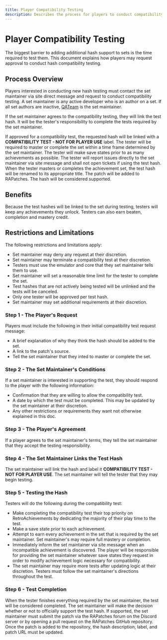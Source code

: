 ```yaml
---
title: Player Compatibility Testing
description: Describes the process for players to conduct compatibility testing for additional hashes to primary achievement sets on RetroAchievements.
---
```


# Player Compatibility Testing
The biggest barrier to adding additional hash support to sets is the time required to test them. This document explains how players may request approval to conduct hash compatibility testing.

## Process Overview
Players interested in conducting new hash testing must contact the set maintainer via site direct message and request to conduct compatibility testing. A set maintainer is any active developer who is an author on a set. If all set authors are inactive, [QATeam](https://retroachievements.org/user/QATeam) is the set maintainer.

If the set maintainer agrees to the compatibility testing, they will link the test hash. It will be the tester's responsibility to complete the tests required by the set maintainer.

If approved for a compatibility test, the requested hash will be linked with a **COMPATIBILITY TEST - NOT FOR PLAYER USE** label. The tester will be required to master or complete the set within a time frame determined by the set maintainer. The tester will make save states prior to as many achievements as possible. The tester will report issues directly to the set maintainer via site message and shall not open tickets if using the test hash. When the tester masters or completes the achievement set, the test hash will be renamed to its appropriate title. The patch will be added to RAPatches. The hash will be considered supported.

## Benefits
Because the test hashes will be linked to the set during testing, testers will keep any achievements they unlock. Testers can also earn beaten, completion and mastery credit.

## Restrictions and Limitations
The following restrictions and limitations apply:

- Set maintainer may deny any request at their discretion.
- Set maintainer may terminate a compatibility test at their discretion.
- Testers must use the emulator and core that they set maintainer tells them to use.
- Set maintainer will set a reasonable time limit for the tester to complete the set.
- Test hashes that are not actively being tested will be unlinked and the tests will be canceled.
- Only one tester will be approved per test hash.
- Set maintainer may set additional requirements at their discretion.

### Step 1 - The Player's Request
Players must include the following in their initial compatibility test request message:

- A brief explanation of why they think the hash should be added to the set.
- A link to the patch's source.
- Tell the set maintainer that they inted to master or complete the set.

### Step 2 - The Set Maintainer's Conditions
If a set maintainer is interested in supporting the test, they should respond to the player with the following information:
 
- Confirmation that they are willing to allow the compatibility test.
- A date by which the test must be completed. This may be updated by the set maintainer at their discretion.
- Any other restrictions or requirements they want not otherwise explained in this doc.

### Step 3 - The Player's Agreement
If a player agrees to the set maintainer's terms, they tell the set maintainer that they accept the testing responsibility.

### Step 4 - The Set Maintainer Links the Test Hash
The set maintainer will link the hash and label it **COMPATIBILITY TEST - NOT FOR PLAYER USE**. The set maintainer will tell the tester that they may begin testing.

### Step 5 - Testing the Hash
Testers will do the following during the compatibility test:

- Make completing the compatibility test their top priority on RetroAchievements by dedicating the majority of their play time to the test.
- Make a save state prior to each achievement.
- Attempt to earn every achievement in the set that is required by the set maintainer. Set maintainer's may require full mastery or completion.
- Immediately inform the set maintainer via site message when an incompatible achievement is discovered. The player will be responsible for providing the set maintainer whatever save states they request in order to modify achievement logic necessary for compatibility.
- The set maintainer may require more tests after updating logic at their discretion. Testers must follow the set maintainer's directions throughout the test.

### Step 6 - Test Completion
When the tester finishes everything required by the set maintainer, the test will be considered completed. The set maintainer will make the decision whether or not to officially support the test hash. If supported, the set maintainer must submit the patch via the RAPatches forum on the Discord server or by opening a pull request on the RAPatches GitHub repository. Once the patch is added to the repository, the hash description, label, and patch URL must be updated.